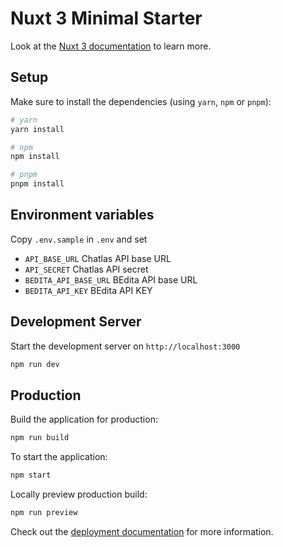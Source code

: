 # Nuxt 3 Minimal Starter

Look at the [Nuxt 3 documentation](https://nuxt.com/docs/getting-started/introduction) to learn more.

## Setup

Make sure to install the dependencies (using `yarn`, `npm` or `pnpm`):

```bash
# yarn
yarn install

# npm
npm install

# pnpm
pnpm install
```

## Environment variables

Copy `.env.sample` in `.env` and set

* `API_BASE_URL` Chatlas API base URL
* `API_SECRET` Chatlas API secret
* `BEDITA_API_BASE_URL` BEdita API base URL
* `BEDITA_API_KEY` BEdita API KEY

## Development Server

Start the development server on `http://localhost:3000`

```bash
npm run dev
```

## Production

Build the application for production:

```bash
npm run build
```

To start the application:

```bash
npm start
```

Locally preview production build:

```bash
npm run preview
```

Check out the [deployment documentation](https://nuxt.com/docs/getting-started/deployment) for more information.

